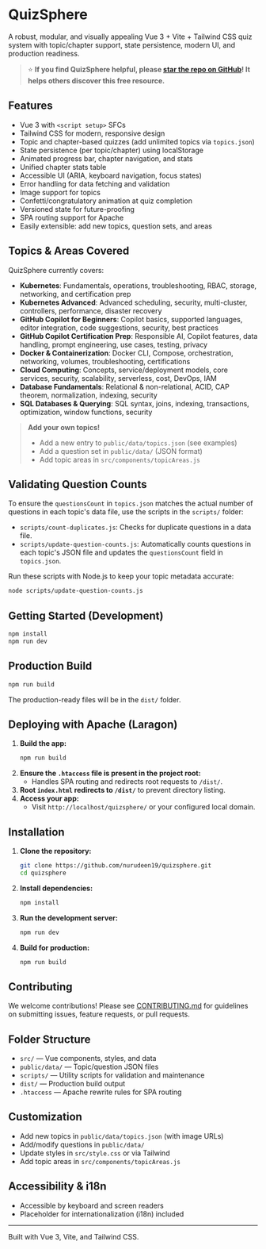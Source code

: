 # QuizSphere

A robust, modular, and visually appealing Vue 3 + Vite + Tailwind CSS quiz system with topic/chapter support, state persistence, modern UI, and production readiness.

> ⭐ **If you find QuizSphere helpful, please [star the repo on GitHub](https://github.com/nurudeen19/quizsphere)! It helps others discover this free resource.**

## Features
- Vue 3 with `<script setup>` SFCs
- Tailwind CSS for modern, responsive design
- Topic and chapter-based quizzes (add unlimited topics via `topics.json`)
- State persistence (per topic/chapter) using localStorage
- Animated progress bar, chapter navigation, and stats
- Unified chapter stats table
- Accessible UI (ARIA, keyboard navigation, focus states)
- Error handling for data fetching and validation
- Image support for topics
- Confetti/congratulatory animation at quiz completion
- Versioned state for future-proofing
- SPA routing support for Apache
- Easily extensible: add new topics, question sets, and areas

## Topics & Areas Covered
QuizSphere currently covers:

- **Kubernetes**: Fundamentals, operations, troubleshooting, RBAC, storage, networking, and certification prep
- **Kubernetes Advanced**: Advanced scheduling, security, multi-cluster, controllers, performance, disaster recovery
- **GitHub Copilot for Beginners**: Copilot basics, supported languages, editor integration, code suggestions, security, best practices
- **GitHub Copilot Certification Prep**: Responsible AI, Copilot features, data handling, prompt engineering, use cases, testing, privacy
- **Docker & Containerization**: Docker CLI, Compose, orchestration, networking, volumes, troubleshooting, certifications
- **Cloud Computing**: Concepts, service/deployment models, core services, security, scalability, serverless, cost, DevOps, IAM
- **Database Fundamentals**: Relational & non-relational, ACID, CAP theorem, normalization, indexing, security
- **SQL Databases & Querying**: SQL syntax, joins, indexing, transactions, optimization, window functions, security

> **Add your own topics!**
> - Add a new entry to `public/data/topics.json` (see examples)
> - Add a question set in `public/data/` (JSON format)
> - Add topic areas in `src/components/topicAreas.js`

## Validating Question Counts
To ensure the `questionsCount` in `topics.json` matches the actual number of questions in each topic's data file, use the scripts in the `scripts/` folder:

- `scripts/count-duplicates.js`: Checks for duplicate questions in a data file.
- `scripts/update-question-counts.js`: Automatically counts questions in each topic's JSON file and updates the `questionsCount` field in `topics.json`.

Run these scripts with Node.js to keep your topic metadata accurate:

```sh
node scripts/update-question-counts.js
```

## Getting Started (Development)

```sh
npm install
npm run dev
```

## Production Build

```sh
npm run build
```
The production-ready files will be in the `dist/` folder.

## Deploying with Apache (Laragon)
1. **Build the app:**
   ```sh
   npm run build
   ```
2. **Ensure the `.htaccess` file is present in the project root:**
   - Handles SPA routing and redirects root requests to `/dist/`.
3. **Root `index.html` redirects to `/dist/`** to prevent directory listing.
4. **Access your app:**
   - Visit `http://localhost/quizsphere/` or your configured local domain.

## Installation

1. **Clone the repository:**
   ```sh
   git clone https://github.com/nurudeen19/quizsphere.git
   cd quizsphere
   ```
2. **Install dependencies:**
   ```sh
   npm install
   ```
3. **Run the development server:**
   ```sh
   npm run dev
   ```
4. **Build for production:**
   ```sh
   npm run build
   ```

## Contributing

We welcome contributions! Please see [CONTRIBUTING.md](CONTRIBUTING.md) for guidelines on submitting issues, feature requests, or pull requests.

## Folder Structure
- `src/` — Vue components, styles, and data
- `public/data/` — Topic/question JSON files
- `scripts/` — Utility scripts for validation and maintenance
- `dist/` — Production build output
- `.htaccess` — Apache rewrite rules for SPA routing

## Customization
- Add new topics in `public/data/topics.json` (with image URLs)
- Add/modify questions in `public/data/`
- Update styles in `src/style.css` or via Tailwind
- Add topic areas in `src/components/topicAreas.js`

## Accessibility & i18n
- Accessible by keyboard and screen readers
- Placeholder for internationalization (i18n) included

---

Built with Vue 3, Vite, and Tailwind CSS.
